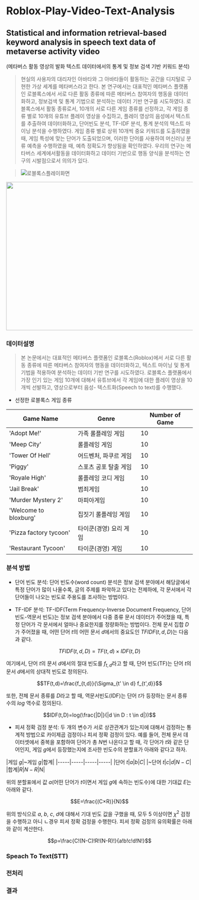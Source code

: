 # Roblox-Play-Video-Text-Analysis

## Statistical and information retrieval-based keyword analysis in speech text data of metaverse activity video
(메타버스 활동 영상의 발화 텍스트 데이터에서의 통계 및 정보 검색 기반 키워드 분석)

> 현실의 사용자의 대리자인 아바타와 그 아바타들이 활동하는 공간을 디지털로 구현한 가상 세계를 메타버스라고 한다. 본 연구에서는 대표적인 메타버스 플랫폼인 로블록스에서 서로 다른 활동 종류에 따른 메타버스 참여자의 행동을 데이터화하고, 정보검색 및 통계 기법으로 분석하는 데이터 기반 연구를 시도하였다. 로블록스에서 활동 종류로서, 10개의 서로 다른 게임 종류를 선정하고, 각 게임 종류 별로 10개의 유튜브 플레이 영상을 수집하고, 플레이 영상의 음성에서 텍스트를 추출하여 데이터화하고, 단어빈도 분석, TF-IDF 분석, 통계 분석의 텍스트 마이닝 분석을 수행하였다. 게임 종류 별로 상위 10개씩 중요 키워드를 도출하였을 때, 게임 특성에 맞는 단어가 도출되었으며, 이러한 단어를 사용하여 머신러닝 분류 예측을 수행하였을 때, 예측 정확도가 향상됨을 확인하였다. 우리의 연구는 메타버스 세계에서활동을 데이터화하고 데이터 기반으로 행동 양식을 분석하는 연구의 시발점으로서 의의가 있다.

> ![로블록스플레이화면](https://user-images.githubusercontent.com/108673913/236810618-c5b68622-2d2c-471f-a70a-7c4b4837ebf2.jpg) 

<img src="https://user-images.githubusercontent.com/108673913/236810618-c5b68622-2d2c-471f-a70a-7c4b4837ebf2.jpg" width="800" height="400"/>

### 데이터설명
> 본 논문에서는 대표적인 메타버스 플랫폼인
로블록스(Roblox)에서 서로 다른 활동 종류에 따른 메타버스
참여자의 행동을 데이터화하고, 텍스트 마이닝 및 통계 기법을
적용하여 분석하는 데이터 기반 연구를 시도하였다. 로블록스
플랫폼에서 가장 인기 있는 게임 10개에 대해서 유튜브에서 각
게임에 대한 플레이 영상을 10개씩 선발하고, 영상으로부터
음성- 텍스트화(Speech to text)를 수행했다. 

- 선정한 로블록스 게임 종류

|Game Name|Genre|Number of Game|
|------|---|---|
|'Adopt Me!'|가족 롤플레잉 게임|10|
|'Meep City'|롤플레잉 게임|10|
|'Tower Of Hell'|어드벤처, 파쿠르 게임|10|
|'Piggy'|스포츠 공포 탈출 게임|10|
|'Royale High'|롤플레잉 코디 게임|10|
|'Jail Break'|범죄게임|10|
|'Murder Mystery 2'|마피아게임|10|
|'Welcome to bloxburg'|집짓기 롤플레잉 게임|10|
|'Pizza factory tycoon'|타이쿤(경영) 요리 게임|10|
|'Restaurant Tycoon'|타이쿤(경영) 게임|10|

### 분석 방법
- 단어 빈도 분석: 단어 빈도수(word count) 분석은 정보 검색 분야에서 해당글에서 특정 단어가 많이 나올수록, 글의 주제를 파악하고 있다는 전제하에, 각 문서에서 각 단어들이 나오는 빈도로 주용도를 조사하는 방법이다.

- TF-IDF 분석: TF-IDF(Term Frequency-Inverse Document Frequency, 단어 빈도-역문서 빈도)는 정보 검색 분야에서 다중 종류 문서 데이터가 주어졌을 때, 특정 단어가 각 문서에서 얼마나 중요한지를 정량화하는 방법이다. 전체 문서 집합 $D$가 주어졌을 때, 어떤 단어 $t$의 어떤 문서 $d$에서의 중요도인 $TFIDF(t,d,D)$는 다음과 같다.

$$TFIDF(t,d,D)=TF(t,d)×IDF(t,D)$$

여기에서, 단어 $t$의 문서 $d$에서의 절대 빈도를 $f_{t,d}$라고 할 때, 단어 빈도(TF)는 단어 $t$의 문서 $d$에서의 상대적 빈도로 정의된다.

$$TF(t,d)=\frac{f_{t,d}}{\Sigma_{t' \in d} f_{t',d}}$$

또한, 전체 문서 종류를 $D$라고 할 때, 역문서빈도(IDF)는 단어 $t$가 등장하는 문서 종류 수의 $log$ 역수로 정의된다.

$$IDF(t,D)=log(\frac{|D|}{|d \in D : t \in d|})$$

- 피셔 정확 검정 분석: 두 개의 변수가 서로 상관관계가 있는지에 대해서 검정하는 통계적 방법으로 카이제곱 검정이나 피셔 정확 검정이 있다. 예를 들어, 전체 문서 데이터셋에서 중복을 포함하여 단어가 총 $N$번 나온다고 할 때, 각 단어가 $t$와 같은 단어인지, 게임 $g$에서 등장했는지에 조사한 빈도수의 분할표가 아래와 같다고 하자.

|게임 $g$|~게임 $g$|합계|
|-----|-----|-----|-----|
|단어 $t$|$a$|$b$|$C$|
|~단어 $t$|$c$|$d$|$N-C$|
|합계|$R$|$N-R$|N|

위의 분할표에서 값 $a$(어떤 단어가 $t$이면서 게임 $g$에 속하는 빈도수)에 대한 기대값 $E$는 아래와 같다.

$$E=\frac{(C×R)}{N}$$

위의 방식으로 $a$, $b$, $c$, $d$에 대해서 기대 빈도 값을 구했을 때, 모두 5 이상이면 $\chi^2$ 검정을 수행하고 아니 ㄴ경우 피셔 정확 검정을 수행한다. 피셔 정확 검정의 유의확률은 아래와 같이 계산한다.

$$p=\frac{C!(N-C)!R!(N-R)!}{a!b!c!d!N!}$$

### Speach To Text(STT)

### 전처리

### 결과

